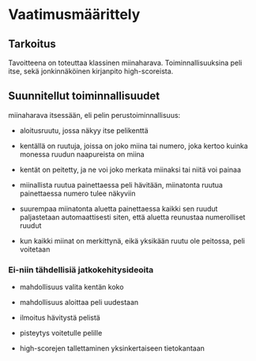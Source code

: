 # Vaatimusmäärittely

## Tarkoitus

Tavoitteena on toteuttaa klassinen miinaharava. Toiminnallisuuksina peli itse,
sekä jonkinnäköinen kirjanpito high-scoreista.

## Suunnitellut toiminnallisuudet

miinaharava itsessään, eli pelin perustoiminnallisuus:

* aloitusruutu, jossa näkyy itse pelikenttä

* kentällä on ruutuja, joissa on joko miina tai numero, joka kertoo kuinka monessa ruudun naapureista on miina

* kentät on peitetty, ja ne voi joko merkata miinaksi tai niitä voi painaa

* miinallista ruutua painettaessa peli hävitään, miinatonta ruutua painettaessa numero tulee näkyviin

* suurempaa miinatonta aluetta painettaessa kaikki sen ruudut paljastetaan automaattisesti siten, että aluetta reunustaa numerolliset ruudut

* kun kaikki miinat on merkittynä, eikä yksikään ruutu ole peitossa, peli voitetaan

### Ei-niin tähdellisiä jatkokehitysideoita

* mahdollisuus valita kentän koko

* mahdollisuus aloittaa peli uudestaan

* ilmoitus hävitystä pelistä

* pisteytys voitetulle pelille

* high-scorejen tallettaminen yksinkertaiseen tietokantaan

